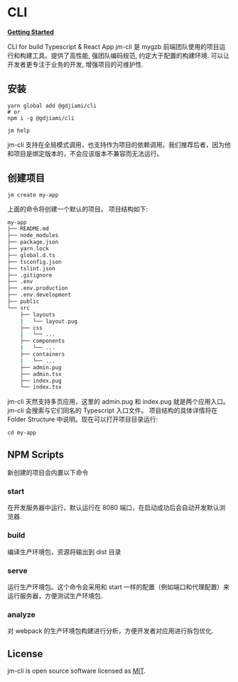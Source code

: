 # CLI

**[Getting Started](https://gdjiami.github.io/jm-cli)**

CLI for build Typescript & React App
jm-cli 是 mygzb 前端团队使用的项目运行和构建工具。提供了高性能, 强团队编码规范, 约定大于配置的构建环境. 可以让开发者更专注于业务的开发, 增强项目的可维护性.

## 安装

```shell
yarn global add @gdjiami/cli
# or
npm i -g @gdjiami/cli

jm help
```

jm-cli 支持在全局模式调用，也支持作为项目的依赖调用。我们推荐后者，因为他和项目是绑定版本的，不会应该版本不兼容而无法运行。

## 创建项目

```shell
jm create my-app
```

上面的命令将创建一个默认的项目。 项目结构如下:

```sh
my-app
├── README.md
├── node_modules
├── package.json
├── yarn.lock
├── global.d.ts
├── tsconfig.json
├── tslint.json
├── .gitignore
├── .env
├── .env.production
├── .env.development
├── public
└── src
    ├── layouts
    |   └── layout.pug
    ├── css
    |   └── ...
    ├── components
    |   └── ...
    ├── containers
    |   └── ...
    ├── admin.pug
    ├── admin.tsx
    ├── index.pug
    └── index.tsx
```

jm-cli 天然支持多页应用，这里的 admin.pug 和 index.pug 就是两个应用入口。jm-cli 会搜索与它们同名的 Typescript 入口文件。 项目结构的具体详情将在 Folder Structure 中说明。现在可以打开项目目录运行:

```shell
cd my-app
```

## NPM Scripts

新创建的项目会内置以下命令

### start

在开发服务器中运行，默认运行在 8080 端口，在启动成功后会自动开发默认浏览器.

### build

编译生产环境包，资源将输出到 dist 目录

### serve

运行生产环境包。这个命令会采用和 start 一样的配置（例如端口和代理配置）来运行服务器，方便测试生产环境包.

### analyze

对 webpack 的生产环境包构建进行分析，方便开发者对应用进行拆包优化.

## License

jm-cli is open source software licensed as [MIT](LICENSE).
